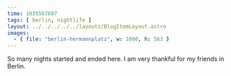 ```yaml
---
time: 1635567687
tags: [ berlin, nightlife ]
layout: ../../../../../layouts/BlogItemLayout.astro
images:
  - { file: "berlin-hermannplatz", w: 1000, h: 563 }
---
```


So many nights started and ended here. I am very thankful for my friends in Berlin.
